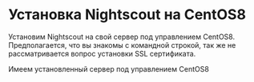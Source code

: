 # Установка Nightscout на CentOS8
Установим Nightscout на свой сервер под управлением CentOS8. Предполагается, что вы знакомы с командной строкой, так же не рассматривается вопрос установки SSL сертификата. 

Имеем установленный сервер под управлением CentOS8 

